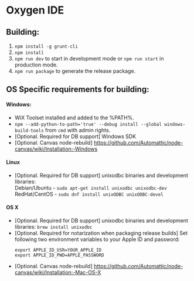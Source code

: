 # Oxygen IDE

## Building:
1. ```npm install -g grunt-cli```
2. ```npm install```
3. ```npm run dev``` to start in development mode or ```npm run start``` in production mode.
4. ```npm run package``` to generate the release package.

## OS Specific requirements for building:

#### Windows:
* WiX Toolset installed and added to the %PATH%. 
* ```npm --add-python-to-path='true' --debug install --global windows-build-tools``` from ```cmd``` with admin rights.
* [Optional. Required for DB support] Windows SDK
* [Optional. Canvas node-rebuild] https://github.com/Automattic/node-canvas/wiki/Installation:-Windows
#### Linux
* [Optional. Required for DB support] unixodbc binaries and development libraries:  
Debian/Ubuntu - `sudo apt-get install unixodbc unixodbc-dev`  
RedHat/CentOS - `sudo dnf install unixODBC unixODBC-devel`

#### OS X
* [Optional. Required for DB support] unixodbc binaries and development libraries: `brew install unixodbc`
* [Optional. Required for notarization when packaging release builds] Set following two environment variables to your Apple ID and password:
   ```
   export APPLE_ID_USR=YOUR_APPLE_ID
   export APPLE_ID_PWD=APPLE_PASSWORD
   ```
* [Optional. Canvas node-rebuild] https://github.com/Automattic/node-canvas/wiki/Installation:-Mac-OS-X